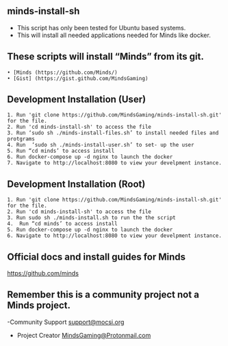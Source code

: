 ## minds-install-sh
- This script has only been tested for Ubuntu based systems.
- This will install all needed applications needed for Minds like docker.

## These scripts will install “Minds” from its git.

    • [Minds (https://github.com/Minds/)  
    • [Gist] (https://gist.github.com/MindsGaming) 

## Development Installation (User)

    1. Run 'git clone https://github.com/MindsGaming/minds-install-sh.git' for the file. 
    2. Run 'cd minds-install-sh' to access the file 
    3. Run ‘sudo sh ./minds-install-files.sh’ to install needed files and protgrams 
    4. Run  ‘sudo sh ./minds-install-user.sh’ to set- up the user
    5. Run “cd minds’ to access install
    6. Run docker-compose up -d nginx to launch the docker 
    7. Navigate to http://localhost:8080 to view your develpment instance. 
           
## Development Installation (Root)
    1. Run 'git clone https://github.com/MindsGaming/minds-install-sh.git' for the file. 
    2. Run 'cd minds-install-sh' to access the file 
    3. Run sudo sh ./minds-install.sh to run the the script 
    4.  Run “cd minds’ to access install
    5. Run docker-compose up -d nginx to launch the docker 
    6. Navigate to http://localhost:8080 to view your develpment instance. 

## Official docs and install guides for Minds
https://github.com/minds

## Remember this is a community project not a Minds project.

-Community Support
support@mocsi.org

- Project Creator 
MindsGaming@Protonmail.com


